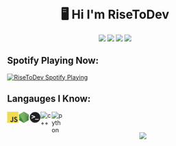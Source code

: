 <h1 align="center">🖥 Hi I'm RiseToDev</h1>
<p align="center">
 <a href="https://discord.com/users/442020956370632723" target"blank_"><img src="https://img.shields.io/badge/Discord%20-7289DA.svg?&style=for-the-badge&logo=discord&logoColor=white"></a>
  <a href="https://www.github.com/RiseToDev751" target"blank_"><img src="https://img.shields.io/badge/GitHub%20-191717.svg?&style=for-the-badge&logo=github&logoColor=white"></a>
  <a href="https://open.spotify.com/user/0qpz1n1f9dcw2xhaydhpzjn27" target"blank_"><img src="https://img.shields.io/badge/Spotify%20-1ed760.svg?&style=for-the-badge&logo=spotify&logoColor=white"></a>
 <a href="https://www.instagram.com/risetodev_ahmet" target"blank_"><img src="https://img.shields.io/badge/INSTAGRAM%20-DC3175.svg?&style=for-the-badge&logo=instagram&logoColor=white"></a>
  
## Spotify Playing Now:

[<img src="https://now-playing-codestackr.vercel.app/api/spotify-playing" alt="RiseToDev Spotify Playing" width="350" />](https://open.spotify.com/user/0qpz1n1f9dcw2xhaydhpzjn27)
  
 ## Langauges I Know:

<img align="left" alt="JavaScript" width="26px" src="https://raw.githubusercontent.com/github/explore/80688e429a7d4ef2fca1e82350fe8e3517d3494d/topics/javascript/javascript.png" />
<img align="left" alt="Node.js" width="26px" src="https://raw.githubusercontent.com/github/explore/80688e429a7d4ef2fca1e82350fe8e3517d3494d/topics/nodejs/nodejs.png" />
<img align="left" alt="Terminal" width="26px" src="https://raw.githubusercontent.com/github/explore/80688e429a7d4ef2fca1e82350fe8e3517d3494d/topics/terminal/terminal.png" />
<img align="left" alt="c++" width="26px" src="https://cdn.discordapp.com/attachments/742135407583559690/817756148223442954/rsz_1200px-iso_c-_logosvg.png"/>
<img align="left" alt="python" width="26px" src="https://cdn.discordapp.com/attachments/742135407583559690/817756150665445386/rsz_8fad125b8f6082bdb7deb0aa593dfb49-removebg-preview.png"/>
</br>

##
<span> 
<p align="center">
  <img align="center" src="https://github-readme-stats.vercel.app/api?username=RiseToDev751&show_icons=true&theme=radical" width="%100" height="200px"
</p>
</span>
